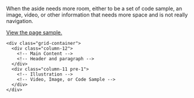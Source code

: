 
When the aside needs more room, either to be a set of code sample, an image, video, or other information that needs more space and is not really navigation.

[View the page sample.](./content-illustration)

```
<div class="grid-container">
  <div class="column-12">
    <!-- Main Content -->
    <!-- Header and paragraph -->
  </div>
  <div class="column-11 pre-1">
    <!-- Illustration -->
    <!-- Video, Image, or Code Sample -->
  </div>
</div>
```

